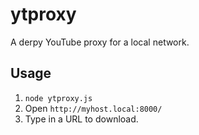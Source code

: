 # ytproxy

A derpy YouTube proxy for a local network.

## Usage
 1. `node ytproxy.js`
 1. Open `http://myhost.local:8000/`
 1. Type in a URL to download.
